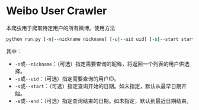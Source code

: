 # Weibo User Crawler

本爬虫用于爬取特定用户的所有微博。使用方法

```bash
python run.py [-n|--nickname nickname] [-u|--uid uid] [-s|--start start_time] [-e|--end end_time]
```

其中：

- `-n`或`--nickname`：（可选）指定需要查询的昵称，将返回一个列表的用户供选择。
- `-u`或`--uid`：（可选）指定需要查询的用户ID。
- `-s`或`--start`：（可选）指定查询开始的日期。如未指定，默认从最早日期开始。
- `-e`或`--end`：（可选）指定查询结束的日期。如未指定，默认到最近日期结束。